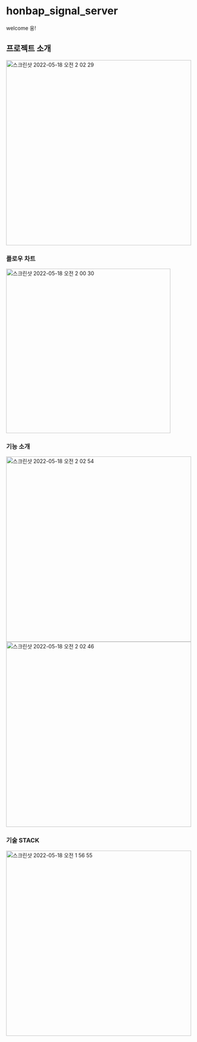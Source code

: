 # honbap_signal_server
welcome 웅!

## 프로젝트 소개 
<img width="500" alt="스크린샷 2022-05-18 오전 2 02 29" src="https://user-images.githubusercontent.com/52239056/168870407-5b911965-4c09-4337-a956-0d1120bc05c5.png">





### 플로우 차트
<img width="444" alt="스크린샷 2022-05-18 오전 2 00 30" src="https://user-images.githubusercontent.com/52239056/168869892-876a1bcf-4c44-4a0c-87a8-f290c7e2b3ce.png">



### 기능 소개
<img width="500" alt="스크린샷 2022-05-18 오전 2 02 54" src="https://user-images.githubusercontent.com/52239056/168870294-255368cd-37f3-4d1f-82d0-f779446a4150.png">

<img width="500" alt="스크린샷 2022-05-18 오전 2 02 46" src="https://user-images.githubusercontent.com/52239056/168870340-7f72e833-9113-4ccd-b5c7-593971acd6cf.png">

### 기술 STACK


<img width="500" alt="스크린샷 2022-05-18 오전 1 56 55" src="https://user-images.githubusercontent.com/52239056/168869283-5a0c1159-b5d9-4760-be24-929c24a57804.png">
 
